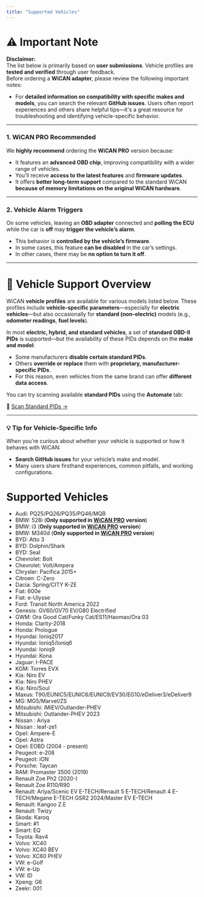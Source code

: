 ```yaml
---
title: "Supported Vehicles"
---
```


<!--
# THIS FILE WAS GENERATED! DO NOT UPDATE OR YOUR CHANGES ARE LOST!
-->

# ⚠️ Important Note

**Disclaimer:**  
The list below is primarily based on **user submissions**. Vehicle profiles are **tested and verified** through user feedback.  
Before ordering a **WiCAN adapter**, please review the following important notes:

- For **detailed information on compatibility with specific makes and models**, you can search the relevant **GitHub issues**. Users often report experiences and others share helpful tips—it's a great resource for troubleshooting and identifying vehicle-specific behavior.

---

### 1. **WiCAN PRO Recommended**

We **highly recommend** ordering the **WiCAN PRO** version because:

- It features an **advanced OBD chip**, improving compatibility with a wider range of vehicles.
- You’ll receive **access to the latest features** and **firmware updates**.
- It offers **better long-term support** compared to the standard WiCAN **because of memory limitations on the original WiCAN hardware**.

---

### 2. **Vehicle Alarm Triggers**

On some vehicles, leaving an **OBD adapter** connected and **polling the ECU** while the car is **off** may **trigger the vehicle’s alarm**.

- This behavior is **controlled by the vehicle’s firmware**.
- In some cases, this feature **can be disabled** in the car’s settings.
- In other cases, there may be **no option to turn it off**.

---

# 🚗 Vehicle Support Overview

WiCAN **vehicle profiles** are available for various models listed below. These profiles include **vehicle-specific parameters**—especially for **electric vehicles**—but also occasionally for **standard (non-electric)** models (e.g., **odometer readings**, **fuel levels**).

In most **electric, hybrid, and standard vehicles**, a set of **standard OBD-II PIDs** is supported—but the availability of these PIDs depends on the **make and model**:

- Some manufacturers **disable certain standard PIDs**.
- Others **override or replace** them with **proprietary, manufacturer-specific PIDs**.
- For this reason, even vehicles from the same brand can offer **different data access**.

You can try scanning available **standard PIDs** using the **Automate** tab:

🔗 [Scan Standard PIDs →](https://meatpihq.github.io/wican-fw/config/automate/usage#standard-pids)

---

### 💡 Tip for Vehicle-Specific Info

When you're curious about whether your vehicle is supported or how it behaves with WiCAN:

- **Search GitHub issues** for your vehicle’s make and model.
- Many users share firsthand experiences, common pitfalls, and working configurations.

# Supported Vehicles
- Audi: PQ25/PQ26/PQ35/PQ46/MQB
- BMW: 528i (**Only supported in [WiCAN PRO](https://www.crowdsupply.com/meatpi-electronics/wican-pro) version**)
- BMW: i3 (**Only supported in [WiCAN PRO](https://www.crowdsupply.com/meatpi-electronics/wican-pro) version**)
- BMW: M340d (**Only supported in [WiCAN PRO](https://www.crowdsupply.com/meatpi-electronics/wican-pro) version**)
- BYD: Atto 3
- BYD: Dolphin/Shark
- BYD: Seal
- Chevrolet: Bolt
- Chevrolet: Volt/Ampera
- Chrysler: Pacifica 2015+
- Citroen: C-Zero
- Dacia: Spring/CITY K-ZE
- Fiat: 600e
- Fiat: e-Ulysse
- Ford: Transit North America 2022
- Genesis: GV60/GV70 EV/G80 Electrified
- GWM: Ora Good Cat/Funky Cat/ES11/Haomao/Ora 03
- Honda: Clarity-2018
- Honda: Prologue
- Hyundai: Ioniq2017
- Hyundai: Ioniq5/Ioniq6
- Hyundai: Ioniq9
- Hyundai: Kona
- Jaguar: I-PACE
- KGM: Torres EVX
- Kia: Niro EV
- Kia: Niro PHEV
- Kia: Niro/Soul
- Maxus: T90/EUNIC5/EUNIC6/EUNIC9/EV30/EG10/eDeliver3/eDeliver9
- MG: MG5/Marvel/ZS
- Mitsubishi: iMiEV/Outlander-PHEV
- Mitsubishi: Outlander-PHEV 2023
- Nissan : Ariya
- Nissan : leaf-ze1
- Opel: Ampere-E
- Opel: Astra
- Opel: EOBD (2004 - present)
- Peugeot: e-208
- Peugeot: iON
- Porsche: Taycan
- RAM: Promaster 3500 (2019)
- Renault Zoe Ph2 (2020-)
- Renault Zoe R110/R90
- Renault: Ariya/Scenic EV E-TECH/Renault 5 E-TECH/Renault 4 E-TECH/Megane E-TECH GSR2 2024/Master EV E-TECH
- Renault: Kangoo Z.E
- Renault: Twizy
- Skoda: Karoq
- Smart: #1
- Smart: EQ
- Toyota: Rav4
- Volvo: XC40
- Volvo: XC40 BEV
- Volvo: XC60 PHEV
- VW: e-Golf
- VW: e-Up
- VW: ID
- Xpeng: G6
- Zeekr: 001
